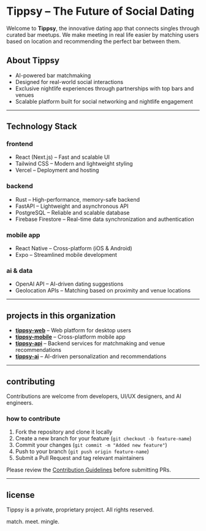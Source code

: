 # Tippsy – The Future of Social Dating  

Welcome to **Tippsy**, the innovative dating app that connects singles through curated bar meetups. We make meeting in real life easier by matching users based on location and recommending the perfect bar between them.  

## About Tippsy  
- AI-powered bar matchmaking  
- Designed for real-world social interactions  
- Exclusive nightlife experiences through partnerships with top bars and venues  
- Scalable platform built for social networking and nightlife engagement  

---

## Technology Stack  
### frontend  
- React (Next.js) – Fast and scalable UI  
- Tailwind CSS – Modern and lightweight styling  
- Vercel – Deployment and hosting  

### backend  
- Rust – High-performance, memory-safe backend  
- FastAPI – Lightweight and asynchronous API  
- PostgreSQL – Reliable and scalable database  
- Firebase Firestore – Real-time data synchronization and authentication  

### mobile app  
- React Native – Cross-platform (iOS & Android)  
- Expo – Streamlined mobile development  

### ai & data  
- OpenAI API – AI-driven dating suggestions  
- Geolocation APIs – Matching based on proximity and venue locations  

---

## projects in this organization  
- **[tippsy-web](https://github.com/Tippsy-App/tippsy-web)** – Web platform for desktop users  
- **[tippsy-mobile](https://github.com/Tippsy-App/tippsy-mobile)** – Cross-platform mobile app  
- **[tippsy-api](https://github.com/Tippsy-App/tippsy-api)** – Backend services for matchmaking and venue recommendations  
- **[tippsy-ai](https://github.com/Tippsy-App/tippsy-ai)** – AI-driven personalization and recommendations  

---

## contributing  
Contributions are welcome from developers, UI/UX designers, and AI engineers.  

### how to contribute  
1. Fork the repository and clone it locally  
2. Create a new branch for your feature (`git checkout -b feature-name`)  
3. Commit your changes (`git commit -m "Added new feature"`)  
4. Push to your branch (`git push origin feature-name`)  
5. Submit a Pull Request and tag relevant maintainers  

Please review the [Contribution Guidelines](CONTRIBUTING.md) before submitting PRs.  

---

## license  
Tippsy is a private, proprietary project. All rights reserved.  

match. meet. mingle.  
